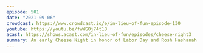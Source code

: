 ```yaml
---
episode: 501
date: "2021-09-06"
crowdcast: https://www.crowdcast.io/e/in-lieu-of-fun-episode-130
youtube: https://youtu.be/fwWGOj74t18
acast: https://shows.acast.com/in-lieu-of-fun/episodes/cheese-night3
summary: An early Cheese Night in honor of Labor Day and Rosh Hashanah 🧀
---
```


